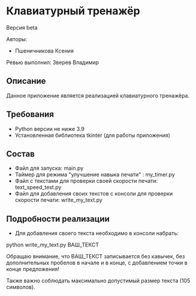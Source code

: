 # Клавиатурный тренажёр
Версия beta

Авторы:
- Пшеничникова Ксения

Ревью выполнил: Зверев Владимир

## Описание
Данное приложение является реализацией клавиатурного тренажёра.

## Требования
- Python версии не ниже 3.9
- Установленная библиотека tkinter (для работы приложения)

## Состав
- Файл для запуска: main.py
- Таймер для режима "улучшение навыка печати" : my_timer.py
- Файл с текстами для проверки своей скорости печати: text_speed_test.py
- Файл для добавления своих текстов с консоли для проверки скорости печати: write_my_text.py

## Подробности реализации
- Для добавления своего текста необходимо в консоли набрать:

python write_my_text.py ВАШ_ТЕКСТ

Обращаю внимание, что ВАШ_ТЕКСТ записывается без кавычек, без дополнительных пробелов в начале и в конце, с добавлением точки в конце предложения! 

Также важно соблюдать максимально допустимый размер текста (105 символов).
